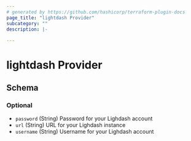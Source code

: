 ```yaml
---
# generated by https://github.com/hashicorp/terraform-plugin-docs
page_title: "lightdash Provider"
subcategory: ""
description: |-
  
---
```


# lightdash Provider





<!-- schema generated by tfplugindocs -->
## Schema

### Optional

- `password` (String) Password for your Lighdash account
- `url` (String) URL for your Lighdash instance
- `username` (String) Username for your Lighdash account
